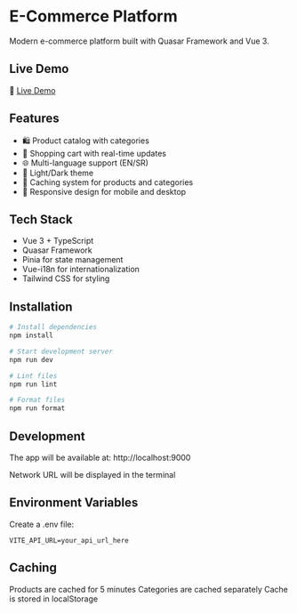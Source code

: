 # E-Commerce Platform

Modern e-commerce platform built with Quasar Framework and Vue 3.

## Live Demo

🚀 <a href="https://shop.nenadbursac.com" target="_blank" rel="noopener noreferrer">Live Demo</a>

## Features

- 🛍️ Product catalog with categories
- 🛒 Shopping cart with real-time updates
- 🌐 Multi-language support (EN/SR)
- 🎨 Light/Dark theme
- 💾 Caching system for products and categories
- 📱 Responsive design for mobile and desktop

## Tech Stack

- Vue 3 + TypeScript
- Quasar Framework
- Pinia for state management
- Vue-i18n for internationalization
- Tailwind CSS for styling

## Installation

```bash
# Install dependencies
npm install

# Start development server
npm run dev

# Lint files
npm run lint

# Format files
npm run format
```

## Development

The app will be available at: http://localhost:9000

Network URL will be displayed in the terminal

## Environment Variables

Create a .env file:

```
VITE_API_URL=your_api_url_here
```

## Caching

Products are cached for 5 minutes
Categories are cached separately
Cache is stored in localStorage

